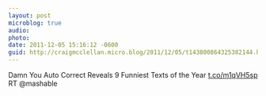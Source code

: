 ```yaml
---
layout: post
microblog: true
audio: 
photo: 
date: 2011-12-05 15:16:12 -0600
guid: http://craigmcclellan.micro.blog/2011/12/05/t143800864325382144.html
---
```

Damn You Auto Correct Reveals 9 Funniest Texts of the Year [t.co/m1qVH5sp](http://t.co/m1qVH5sp)  RT @mashable

